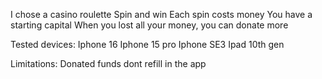 I chose a casino roulette
    Spin and win
    Each spin costs money
    You have a starting capital
    When you lost all your money, you can donate more

Tested devices: 
    Iphone 16
    Iphone 15 pro
    Iphone SE3
    Ipad 10th gen

Limitations:
    Donated funds dont refill in the app
